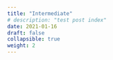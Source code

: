 ```yaml
---
title: "Intermediate"
# description: "test post index"
date: 2021-01-16
draft: false
collapsible: true
weight: 2
---
```


